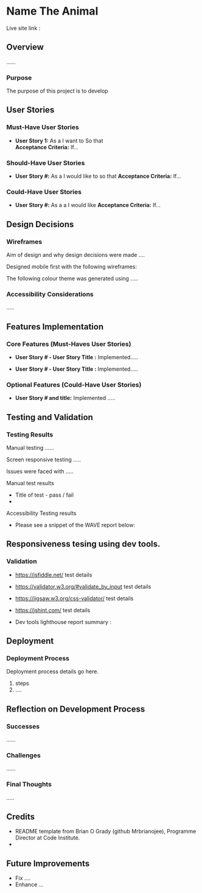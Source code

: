 # Name The Animal
Live site link : 


## Overview
......

### Purpose
The purpose of this project is to develop 

## User Stories

### Must-Have User Stories
- **User Story 1:** As a 
I want to 
So that  
  **Acceptance Criteria:** If...



### Should-Have User Stories
- **User Story #:**  As a 
I would like to 
so that
 **Acceptance Criteria:**
If...

### Could-Have User Stories
- **User Story #:**  As a  a 
I would like 
 **Acceptance Criteria:**
If...

## Design Decisions

### Wireframes
Aim of design and why design decisions were made ....

Designed mobile first with the following wireframes:


The following colour theme was generated using ..... 



### Accessibility Considerations
..... 

## Features Implementation

### Core Features (Must-Haves User Stories)
- **User Story # - User Story Title :** 
Implemented..... 

- **User Story # - User Story Title :** 
Implemented..... 

### Optional Features (Could-Have User Stories)
- **User Story # and title:** 
Implemented .....

## Testing and Validation

### Testing Results
Manual testing ......

Screen responsive testing ..... 

Issues were faced with .....

Manual test results 
- Title of test - pass / fail
- 
Accessibility Testing results
- Please see a snippet of the WAVE report below:

Responsiveness tesing using dev tools.
- 
 

### Validation
- https://jsfiddle.net/ test details

- https://validator.w3.org/#validate_by_input  test details

- https://jigsaw.w3.org/css-validator/ test details

- https://jshint.com/ test details 

- Dev tools lighthouse report summary :



## Deployment

### Deployment Process
Deployment process details go here.

1. steps
2. ....


## Reflection on Development Process

### Successes
...... 


### Challenges
......


### Final Thoughts
..... 


## Credits
- README template from Brian O Grady (github Mrbrianojee), Programme Director at Code Institute.
- 

## Future Improvements
- Fix ....
- Enhance ...